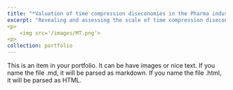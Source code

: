```yaml
---
title: "*Valuation of time compression diseconomies in the Pharma industry* - Master Thesis"
excerpt: "Revealing and assessing the scale of time compression diseconomies in the US Pharma industry using time series regressions. Discussing its impacts on current firm valuation and M&A process." 
<p>
    <img src='/images/MT.png'>
<p>  
collection: portfolio
---
```


This is an item in your portfolio. It can be have images or nice text. If you name the file .md, it will be parsed as markdown. If you name the file .html, it will be parsed as HTML. 
